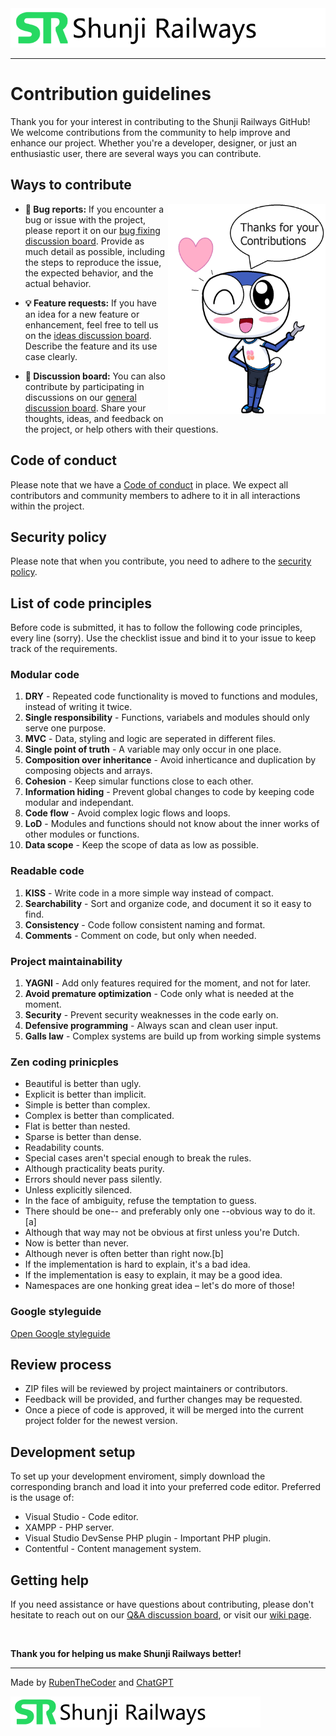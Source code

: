 <img src="https://github.com/RubenTheCoder/Shunji-Railways-GitHub/blob/main/.github/images/Shunji%20banner%20small.png">

---

# Contribution guidelines

Thank you for your interest in contributing to the Shunji Railways GitHub!
We welcome contributions from the community to help improve and enhance our project.
Whether you're a developer, designer, or just an enthusiastic user, there are several ways you can contribute.



## Ways to contribute

<img align="right" width="50%" src="https://github.com/RubenTheCoder/Shunji-Railways-GitHub/blob/main/.github/images/Thanks%20for%20Contributions%20Amesuki%20v2.png">



- **🚨 Bug reports:** If you encounter a bug or issue with the project,
please report it on our [bug fixing discussion board](https://github.com/RubenTheCoder/Shunji-Railways-GitHub/discussions/categories/bug-fixing).
Provide as much detail as possible, including the steps to reproduce the issue, the expected behavior, and the actual behavior.



- **💡 Feature requests:** If you have an idea for a new feature or enhancement, feel free to tell us on the
[ideas discussion board](https://github.com/RubenTheCoder/Shunji-Railways-GitHub/discussions/categories/ideas). Describe the feature and its use case clearly.



- **💬 Discussion board:** You can also contribute by participating in discussions on our [general discussion board](https://github.com/RubenTheCoder/Shunji-Railways-GitHub/discussions/categories/general).
Share your thoughts, ideas, and feedback on the project, or help others with their questions.



## Code of conduct

Please note that we have a [Code of conduct](https://github.com/RubenTheCoder/Shunji-Railways-GitHub/blob/main/.github/CODE_OF_CONDUCT.md) in place. We expect all contributors and community members to adhere to it in all interactions within the project.



## Security policy

Please note that when you contribute, you need to adhere to the [security policy](https://github.com/RubenTheCoder/Shunji-Railways-GitHub/security/policy).



## List of code principles

Before code is submitted, it has to follow the following code principles, every line (sorry).
Use the checklist issue and bind it to your issue to keep track of the requirements.

### Modular code
1. **DRY** - Repeated code functionality is moved to functions and modules, instead of writing it twice.
2. **Single responsibility** - Functions, variabels and modules should only serve one purpose.
3. **MVC** - Data, styling and logic are seperated in different files.
4. **Single point of truth** - A variable may only occur in one place.
5. **Composition over inheritance** - Avoid inherticance and duplication by composing objects and arrays.
6. **Cohesion** - Keep simular functions close to each other.
7. **Information hiding** - Prevent global changes to code by keeping code modular and independant.
8. **Code flow** - Avoid complex logic flows and loops.
9. **LoD** - Modules and functions should not know about the inner works of other modules or functions.
10. **Data scope** - Keep the scope of data as low as possible.

### Readable code
1. **KISS** - Write code in a more simple way instead of compact.
2. **Searchability** - Sort and organize code, and document it so it easy to find.
3. **Consistency** - Code follow consistent naming and format.
4. **Comments** - Comment on code, but only when needed.

### Project maintainability
1. **YAGNI** - Add only features required for the moment, and not for later.
2. **Avoid premature optimization** - Code only what is needed at the moment.
3. **Security** - Prevent security weaknesses in the code early on.
4. **Defensive programming** - Always scan and clean user input.
5. **Galls law** - Complex systems are build up from working simple systems

### Zen coding prinicples
- Beautiful is better than ugly.
- Explicit is better than implicit.
- Simple is better than complex.
- Complex is better than complicated.
- Flat is better than nested.
- Sparse is better than dense.
- Readability counts.
- Special cases aren't special enough to break the rules.
- Although practicality beats purity.
- Errors should never pass silently.
- Unless explicitly silenced.
- In the face of ambiguity, refuse the temptation to guess.
- There should be one-- and preferably only one --obvious way to do it.[a]
- Although that way may not be obvious at first unless you're Dutch.
- Now is better than never.
- Although never is often better than right now.[b]
- If the implementation is hard to explain, it's a bad idea.
- If the implementation is easy to explain, it may be a good idea.
- Namespaces are one honking great idea – let's do more of those!

### Google styleguide
[Open Google styleguide](https://google.github.io/styleguide/)


## Review process

- ZIP files will be reviewed by project maintainers or contributors.
- Feedback will be provided, and further changes may be requested.
- Once a piece of code is approved, it will be merged into the current project folder for the newest version.



## Development setup

To set up your development enviroment, simply download the corresponding branch and load it into your preferred code editor. Preferred is the usage of:

- Visual Studio - Code editor.
- XAMPP - PHP server.
- Visual Studio DevSense PHP plugin - Important PHP plugin.
- Contentful - Content management system.



## Getting help

If you need assistance or have questions about contributing, please don't hesitate to reach out on our [Q&A discussion board](https://github.com/RubenTheCoder/Shunji-Railways-GitHub/discussions/categories/q-a), or visit our [wiki page](https://github.com/RubenTheCoder/Shunji-Railways-GitHub/wiki).

<br>

**Thank you for helping us make Shunji Railways better!**

---

Made by [RubenTheCoder](https://github.com/RubenTheCoder) and [ChatGPT](https://chat.openai.com/)

<img height="50px" src="https://github.com/RubenTheCoder/Shunji-Railways-GitHub/blob/main/.github/images/Shunji%20banner%20small.png">

